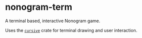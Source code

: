 # nonogram-term

A terminal based, interactive Nonogram game.

Uses the [`cursive`](https://github.com/gyscos/Cursive) crate for terminal drawing and user interaction.
